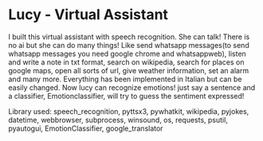 # Lucy - Virtual Assistant

I built this virtual assistant with speech recognition. She can talk! There is no ai but she can do many things! Like send whatsapp messages(to send whatsapp messages you need google chrome and whatsappweb), listen and write a note in txt format, search on wikipedia, search for places on google maps, open all sorts of url, give weather information, set an alarm and many more. Everything has been implemented in Italian but can be easily changed.
Now lucy can recognize emotions! just say a sentence and a classifier, Emotionclassifier, will try to guess the sentiment expressed!

Library used:
speech_recognition,
pyttsx3,
pywhatkit,
wikipedia,
pyjokes,
datetime,
webbrowser,
subprocess,
winsound,
os,
requests,
psutil,
pyautogui,
EmotionClassifier,
google_translator
